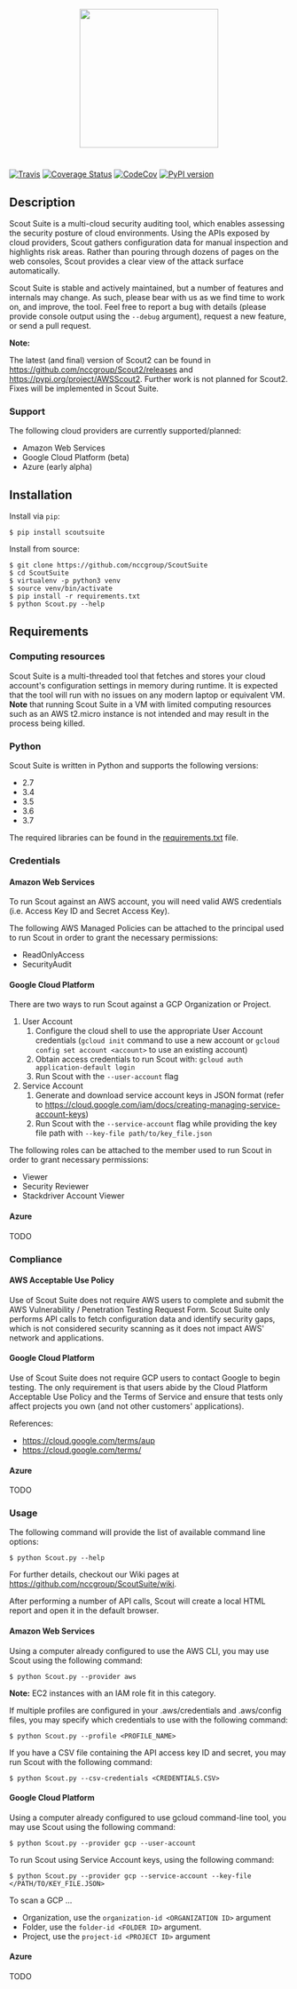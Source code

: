 <p align="center">
  <img src="https://user-images.githubusercontent.com/4206926/49877604-10457580-fe26-11e8-92d7-cd876c4f6454.png" width=250/>
</p>

# 

[![Travis](https://travis-ci.org/nccgroup/ScoutSuite.svg?branch=master)](https://travis-ci.org/nccgroup/ScoutSuite)
[![Coverage Status](https://coveralls.io/repos/github/nccgroup/ScoutSuite/badge.svg?branch=master)](https://coveralls.io/github/nccgroup/ScoutSuite?branch=master)
[![CodeCov](https://codecov.io/gh/nccgroup/ScoutSuite/branch/master/graph/badge.svg)](https://codecov.io/gh/nccgroup/ScoutSuite)
[![PyPI version](https://badge.fury.io/py/ScoutSuite.svg)](https://badge.fury.io/py/ScoutSuite)

## Description

Scout Suite is a multi-cloud security auditing tool, which enables assessing the security posture of cloud
environments. Using the APIs exposed by cloud providers, Scout gathers configuration data for manual inspection and 
highlights risk areas. Rather than pouring through dozens of pages on the web consoles, Scout provides a clear view of 
the attack surface automatically.

Scout Suite is stable and actively maintained, but a number of features and internals may change. As such, please bear 
with us as we find time to work on, and improve, the tool. Feel free to report a bug with details (please provide 
console output using the `--debug` argument), request a new feature, or send a pull request.

**Note:**

The latest (and final) version of Scout2 can be found in <https://github.com/nccgroup/Scout2/releases> and
<https://pypi.org/project/AWSScout2>. Further work is not planned for Scout2. Fixes will be implemented in Scout Suite.

### Support

The following cloud providers are currently supported/planned:

-   Amazon Web Services
-   Google Cloud Platform (beta)
-   Azure (early alpha)

## Installation

Install via `pip`:

    $ pip install scoutsuite

Install from source:

    $ git clone https://github.com/nccgroup/ScoutSuite
    $ cd ScoutSuite
    $ virtualenv -p python3 venv
    $ source venv/bin/activate
    $ pip install -r requirements.txt
    $ python Scout.py --help

## Requirements

### Computing resources

Scout Suite is a multi-threaded tool that fetches and stores your cloud account's configuration settings in memory 
during runtime. It is expected that the tool will run with no issues on any modern laptop or equivalent VM. **Note** 
that running Scout Suite in a VM with limited computing resources such as an AWS t2.micro instance is not intended and 
may result in the process being killed.

### Python

Scout Suite is written in Python and supports the following versions:

-   2.7
-   3.4
-   3.5
-   3.6
-   3.7

The required libraries can be found in the
[requirements.txt](https://github.com/nccgroup/ScoutSuite/blob/master/requirements.txt) file.

### Credentials

#### Amazon Web Services

To run Scout against an AWS account, you will need valid AWS credentials (i.e. Access Key ID and Secret Access Key).

The following AWS Managed Policies can be attached to the principal used to run Scout in order to grant the necessary 
permissions:

-   ReadOnlyAccess
-   SecurityAudit

#### Google Cloud Platform

There are two ways to run Scout against a GCP Organization or Project.

1.  User Account
    1.  Configure the cloud shell to use the appropriate User Account credentials (`gcloud init` command to use a new 
    account or `gcloud config set account <account>` to use an existing account)
    2.  Obtain access credentials to run Scout with: `gcloud auth application-default login`
    3.  Run Scout with the `--user-account` flag
2.  Service Account
    1.  Generate and download service account keys in JSON format 
    (refer to <https://cloud.google.com/iam/docs/creating-managing-service-account-keys>)
    2.  Run Scout with the `--service-account` flag while providing the key file path with 
    `--key-file path/to/key_file.json`

The following roles can be attached to the member used to run Scout in order to grant necessary permissions:

- Viewer
- Security Reviewer
- Stackdriver Account Viewer

#### Azure

TODO

### Compliance

#### AWS Acceptable Use Policy

Use of Scout Suite does not require AWS users to complete and submit the AWS Vulnerability / Penetration Testing 
Request Form. Scout Suite only performs API calls to fetch configuration data and identify security gaps, which is not 
considered security scanning as it does not impact AWS' network and applications.

#### Google Cloud Platform

Use of Scout Suite does not require GCP users to contact Google to begin testing. The only requirement is that users 
abide by the Cloud Platform Acceptable Use Policy and the Terms of Service and ensure that tests only affect projects 
you own (and not other customers' applications).

References:
- https://cloud.google.com/terms/aup
- https://cloud.google.com/terms/

#### Azure

TODO

### Usage

The following command will provide the list of available command line options:

    $ python Scout.py --help

For further details, checkout our Wiki pages at <https://github.com/nccgroup/ScoutSuite/wiki>.

After performing a number of API calls, Scout will create a local HTML report and open it in the default browser.

#### Amazon Web Services

Using a computer already configured to use the AWS CLI, you may use Scout using the following command:

    $ python Scout.py --provider aws

**Note:** EC2 instances with an IAM role fit in this category.

If multiple profiles are configured in your .aws/credentials and .aws/config files, you may specify which credentials 
to use with the following command:

    $ python Scout.py --profile <PROFILE_NAME>

If you have a CSV file containing the API access key ID and secret, you may run Scout with the following command:

    $ python Scout.py --csv-credentials <CREDENTIALS.CSV>

#### Google Cloud Platform

Using a computer already configured to use gcloud command-line tool, you may use Scout using the following command:

    $ python Scout.py --provider gcp --user-account
    
To run Scout using Service Account keys, using the following command:

    $ python Scout.py --provider gcp --service-account --key-file </PATH/TO/KEY_FILE.JSON>
    
To scan a GCP ... 
- Organization, use the `organization-id <ORGANIZATION ID>` argument
- Folder, use the `folder-id <FOLDER ID>` argument.
- Project, use the `project-id <PROJECT ID>` argument 

#### Azure

TODO
